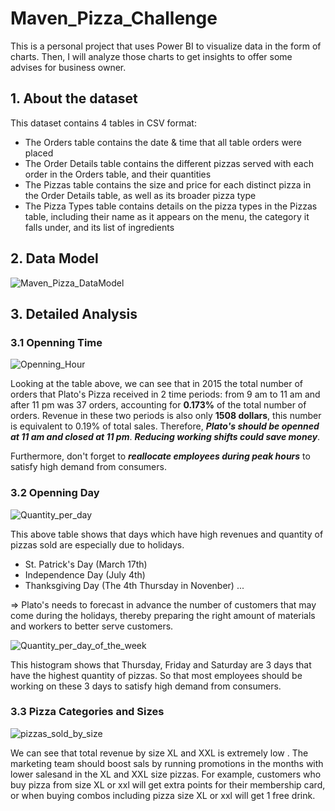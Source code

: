 # Maven_Pizza_Challenge
This is a personal project that uses Power BI to visualize data in the form of charts. Then, I will analyze those charts to get insights to offer some advises for business owner.

## 1. About the dataset
This dataset contains 4 tables in CSV format:
- The Orders table contains the date & time that all table orders were placed
- The Order Details table contains the different pizzas served with each order in the Orders table, and their quantities
- The Pizzas table contains the size and price for each distinct pizza in the Order Details table, as well as its broader pizza type
- The Pizza Types table contains details on the pizza types in the Pizzas table, including their name as it appears on the menu, the category it falls under, and its list of ingredients

## 2. Data Model
![Maven_Pizza_DataModel](https://github.com/dinhminhhuy/Maven_Pizza_Challenge/assets/128075058/a0ba3171-fbe1-463b-b0ca-b7eb111e6206)

## 3. Detailed Analysis
### 3.1 Openning Time
![Openning_Hour](https://github.com/dinhminhhuy/Maven_Pizza_Challenge/assets/128075058/7a9f9d99-cad8-4634-8dfd-dee61f4a3974)

Looking at the table above, we can see that in 2015 the total number of orders that Plato's Pizza received in 2 time periods: from 9 am to 11 am and after 11 pm was 37 orders, accounting for **0.173%** of the total number of orders. Revenue in these two periods is also only **1508 dollars**, this number is equivalent to 0.19% of total sales. Therefore, ***Plato's should be openned at 11 am and closed at 11 pm***. ***Reducing working shifts could save money***. 

Furthermore, don't forget to ***reallocate employees during peak hours*** to satisfy high demand from consumers.

### 3.2 Openning Day
![Quantity_per_day](https://github.com/dinhminhhuy/Maven_Pizza_Challenge/assets/128075058/601caa71-eba0-4d86-986a-a0fecfb6dbe9)

This above table shows that days which have high revenues and quantity of pizzas sold are especially due to holidays.
- St. Patrick's Day (March 17th)
- Independence Day (July 4th)
- Thanksgiving Day (The 4th Thursday in Novenber)
...

=> Plato's needs to forecast in advance the number of customers that may come during the holidays, thereby preparing the right amount of materials and workers to better serve customers.

![Quantity_per_day_of_the_week](https://github.com/dinhminhhuy/Maven_Pizza_Challenge/assets/128075058/fdf0c0bc-e39d-4e97-9adb-e9da25a34565)

This histogram shows that Thursday, Friday and Saturday are 3 days that have the highest quantity of pizzas. So that most employees should be working on these 3 days to satisfy high demand from consumers.

### 3.3 Pizza Categories and Sizes

![pizzas_sold_by_size](https://github.com/dinhminhhuy/Maven_Pizza_Challenge/assets/128075058/3ef99e5a-5e8f-4f29-982e-26b38756901b)

We can see that total revenue by size XL and XXL is extremely low . The marketing team should boost sals by running promotions in the months with lower salesand in the XL and XXL size pizzas. For example, customers who buy pizza from size XL or xxl will get extra points for their membership card, or when buying combos including pizza size XL or xxl will get 1 free drink.
